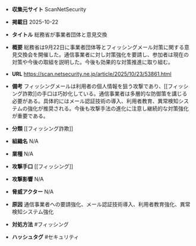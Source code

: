 - **収集元サイト**
ScanNetSecurity

- **掲載日**
2025-10-22

- **タイトル**
総務省が事業者団体と意見交換

- **概要**
総務省は9月22日に事業者団体等とフィッシングメール対策に関する意見交換会を開催した。通信事業者に対し対策強化を要請し、参加者は現在の対策や今後の取組を説明した。今後も効果的な対策推進に取り組む。

- **URL**
https://scan.netsecurity.ne.jp/article/2025/10/23/53861.html

- **備考**
フィッシングメールは利用者の個人情報を狙う攻撃であり、[[フィッシング詐欺]]の手口は巧妙化している。通信事業者は多層的な防御策を講じる必要がある。具体的にはメール認証技術の導入、利用者教育、異常検知システムの強化が推奨される。今後も攻撃手法の進化に注意し継続的な対策強化が重要である。

- **分類**
[[フィッシング詐欺]]

- **組織名**
N/A

- **業種**
N/A

- **攻撃手口**
[[フィッシング]]

- **攻撃影響**
N/A

- **脅威アクター**
N/A

- **原因**
通信事業者への要請強化、メール認証技術導入、利用者教育強化、異常検知システム強化

- **対処方法**
#フィッシング

- **ハッシュタグ**
#セキュリティ
